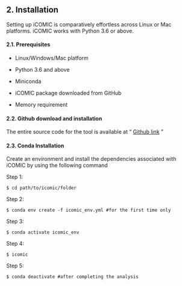 ## 2. Installation

  

Setting up iCOMIC is comparatively effortless across Linux or Mac platforms. iCOMIC works with Python 3.6 or above.

#### 2.1. Prerequisites

- Linux/Windows/Mac platform

- Python 3.6 and above

- Miniconda

- iCOMIC package downloaded from GitHub

- Memory requirement

#### 2.2. Github download and installation

The entire source code for the tool is available at “ [Github link](https://github.com/RamanLab/iCOMIC) ”

#### 2.3. Conda Installation
Create an environment and install the dependencies associated with iCOMIC by using the following command 

Step 1:
```
$ cd path/to/icomic/folder
```

Step 2:
```
$ conda env create -f icomic_env.yml #for the first time only
```

Step 3:
```
$ conda activate icomic_env
```

Step 4:
```
$ icomic
```
Step 5:
```
$ conda deactivate #after completing the analysis
```
